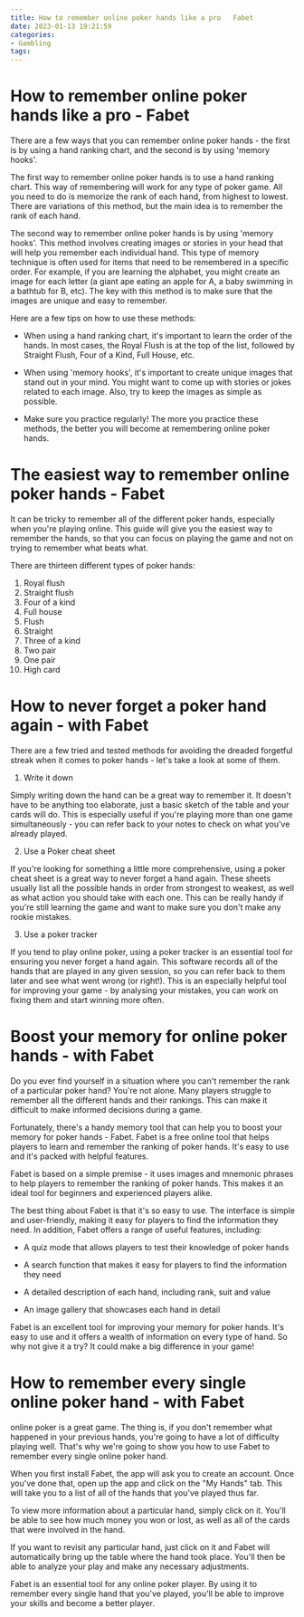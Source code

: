 ```yaml
---
title: How to remember online poker hands like a pro   Fabet
date: 2023-01-13 19:21:59
categories:
- Gambling
tags:
---
```



#  How to remember online poker hands like a pro - Fabet

There are a few ways that you can remember online poker hands - the first is by using a hand ranking chart, and the second is by using 'memory hooks'.

The first way to remember online poker hands is to use a hand ranking chart. This way of remembering will work for any type of poker game. All you need to do is memorize the rank of each hand, from highest to lowest. There are variations of this method, but the main idea is to remember the rank of each hand.

The second way to remember online poker hands is by using 'memory hooks'. This method involves creating images or stories in your head that will help you remember each individual hand. This type of memory technique is often used for items that need to be remembered in a specific order. For example, if you are learning the alphabet, you might create an image for each letter (a giant ape eating an apple for A, a baby swimming in a bathtub for B, etc). The key with this method is to make sure that the images are unique and easy to remember.

Here are a few tips on how to use these methods:

- When using a hand ranking chart, it's important to learn the order of the hands. In most cases, the Royal Flush is at the top of the list, followed by Straight Flush, Four of a Kind, Full House, etc.

- When using 'memory hooks', it's important to create unique images that stand out in your mind. You might want to come up with stories or jokes related to each image. Also, try to keep the images as simple as possible.

- Make sure you practice regularly! The more you practice these methods, the better you will become at remembering online poker hands.

#  The easiest way to remember online poker hands - Fabet

It can be tricky to remember all of the different poker hands, especially when you're playing online. This guide will give you the easiest way to remember the hands, so that you can focus on playing the game and not on trying to remember what beats what.

There are thirteen different types of poker hands:

1. Royal flush 
2. Straight flush 
3. Four of a kind 
4. Full house 
5. Flush 
6. Straight 
7. Three of a kind 
8. Two pair 
9. One pair 
10. High card

#  How to never forget a poker hand again - with Fabet

There are a few tried and tested methods for avoiding the dreaded forgetful streak when it comes to poker hands - let's take a look at some of them.

1. Write it down

Simply writing down the hand can be a great way to remember it. It doesn't have to be anything too elaborate, just a basic sketch of the table and your cards will do. This is especially useful if you're playing more than one game simultaneously - you can refer back to your notes to check on what you've already played.

2. Use a Poker cheat sheet

If you're looking for something a little more comprehensive, using a poker cheat sheet is a great way to never forget a hand again. These sheets usually list all the possible hands in order from strongest to weakest, as well as what action you should take with each one. This can be really handy if you're still learning the game and want to make sure you don't make any rookie mistakes.

3. Use a poker tracker

If you tend to play online poker, using a poker tracker is an essential tool for ensuring you never forget a hand again. This software records all of the hands that are played in any given session, so you can refer back to them later and see what went wrong (or right!). This is an especially helpful tool for improving your game - by analysing your mistakes, you can work on fixing them and start winning more often.

#  Boost your memory for online poker hands - with Fabet

Do you ever find yourself in a situation where you can't remember the rank of a particular poker hand? You're not alone. Many players struggle to remember all the different hands and their rankings. This can make it difficult to make informed decisions during a game.

Fortunately, there's a handy memory tool that can help you to boost your memory for poker hands - Fabet. Fabet is a free online tool that helps players to learn and remember the ranking of poker hands. It's easy to use and it's packed with helpful features.

Fabet is based on a simple premise - it uses images and mnemonic phrases to help players to remember the ranking of poker hands. This makes it an ideal tool for beginners and experienced players alike.

The best thing about Fabet is that it's so easy to use. The interface is simple and user-friendly, making it easy for players to find the information they need. In addition, Fabet offers a range of useful features, including:

- A quiz mode that allows players to test their knowledge of poker hands

- A search function that makes it easy for players to find the information they need

- A detailed description of each hand, including rank, suit and value

- An image gallery that showcases each hand in detail

Fabet is an excellent tool for improving your memory for poker hands. It's easy to use and it offers a wealth of information on every type of hand. So why not give it a try? It could make a big difference in your game!

#  How to remember every single online poker hand - with Fabet

online poker is a great game. The thing is, if you don't remember what happened in your previous hands, you're going to have a lot of difficulty playing well. That's why we're going to show you how to use Fabet to remember every single online poker hand.

When you first install Fabet, the app will ask you to create an account. Once you've done that, open up the app and click on the "My Hands" tab. This will take you to a list of all of the hands that you've played thus far.

To view more information about a particular hand, simply click on it. You'll be able to see how much money you won or lost, as well as all of the cards that were involved in the hand.

If you want to revisit any particular hand, just click on it and Fabet will automatically bring up the table where the hand took place. You'll then be able to analyze your play and make any necessary adjustments.

Fabet is an essential tool for any online poker player. By using it to remember every single hand that you've played, you'll be able to improve your skills and become a better player.